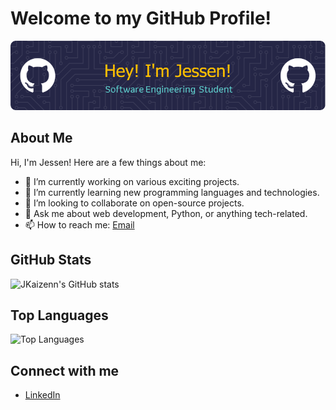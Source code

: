 # Welcome to my GitHub Profile!

![Profile Banner](https://github.com/JKaizenn/JKaizenn/blob/main/github-header-image.png)

## About Me
Hi, I'm Jessen! Here are a few things about me:
- 🔭 I’m currently working on various exciting projects.
- 🌱 I’m currently learning new programming languages and technologies.
- 👯 I’m looking to collaborate on open-source projects.
- 💬 Ask me about web development, Python, or anything tech-related.
- 📫 How to reach me: [Email](mailto:for21011@byui.edu)

## GitHub Stats
![JKaizenn's GitHub stats](https://github-readme-stats.vercel.app/api?username=JKaizenn&show_icons=true&theme=radical)

## Top Languages
![Top Languages](https://github-readme-stats.vercel.app/api/top-langs/?username=JKaizenn&layout=compact&theme=radical)

## Connect with me
- [LinkedIn](https://www.linkedin.com/in/jessen-forbush/)

